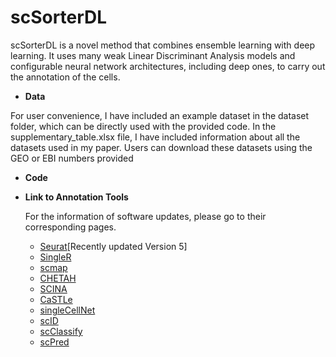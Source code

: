 # scSorterDL 
scSorterDL is a novel method that combines ensemble learning with deep learning. It uses many weak Linear Discriminant Analysis models and configurable neural network architectures, including deep ones, to carry out the annotation of the cells. 

- **Data**

For user convenience, I have included an example dataset in the dataset folder, which can be directly used with the provided code. In the supplementary_table.xlsx file, I have included information about all the datasets used in my paper. Users can download these datasets using the GEO or EBI numbers provided
- **Code**
  
- **Link to Annotation Tools**

  For the information of software updates, please go to their corresponding pages.
  - [Seurat](https://satijalab.org/seurat/)[Recently updated Version 5]
  - [SingleR](https://github.com/dviraran/SingleR)
  - [scmap](https://bioconductor.org/packages/release/bioc/vignettes/scmap/inst/doc/scmap.html)
  - [CHETAH](https://github.com/jdekanter/CHETAH)
  - [SCINA](https://github.com/jcao89757/SCINA)
  - [CaSTLe](https://github.com/yuvallb/CaSTLe)
  - [singleCellNet](https://github.com/CahanLab/singleCellNet)
  - [scID](https://github.com/BatadaLab/scID)
  - [scClassify](https://github.com/SydneyBioX/scClassify)
  - [scPred](https://github.com/powellgenomicslab/scPred)


  

    
